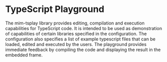 # TypeScript Playground
The mim-tsplay library provides editing, compilation and execution capabilities for TypeScript code. It is intended to be used as demonstration of capabilities of certain libraries specified in the configuration. The configuration also specifies a list of example typescript files that can be loaded, edited and executed by the users. The playground provides immediate feedback by compiling the code and displaying the result in the embedded frame.
